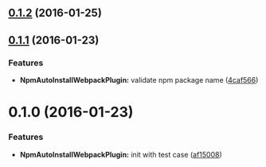 <a name="0.1.2"></a>
## [0.1.2](https://github.com/tomchentw/npm-auto-install-webpack-plugin/compare/v0.1.1...v0.1.2) (2016-01-25)




<a name="0.1.1"></a>
## [0.1.1](https://github.com/tomchentw/npm-auto-install-webpack-plugin/compare/v0.1.0...v0.1.1) (2016-01-23)


### Features

* **NpmAutoInstallWebpackPlugin:** validate npm package name ([4caf566](https://github.com/tomchentw/npm-auto-install-webpack-plugin/commit/4caf566))



<a name="0.1.0"></a>
# 0.1.0 (2016-01-23)


### Features

* **NpmAutoInstallWebpackPlugin:** init with test case ([af15008](https://github.com/tomchentw/npm-auto-install-webpack-plugin/commit/af15008))



